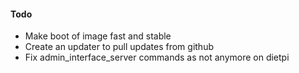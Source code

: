 
#### Todo
- Make boot of image fast and stable
- Create an updater to pull updates from github
- Fix admin_interface_server commands as not anymore on dietpi

